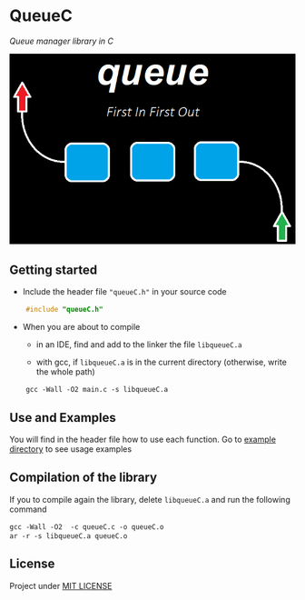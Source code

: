 # QueueC

_Queue manager library in C_

![queue.png](queue.png)

## Getting started

* Include the header file `"queueC.h"` in your source code

```C
    #include "queueC.h"
```

* When you are about to compile

    - in an IDE, find and add to the linker the file `libqueueC.a`

    - with gcc, if `libqueueC.a` is in the current directory (otherwise, write the whole path)

```
    gcc -Wall -O2 main.c -s libqueueC.a
```

## Use and Examples

You will find in the header file how to use each function. 
Go to [example directory](example) to see usage examples

## Compilation of the library

If you to compile again the library, delete `libqueueC.a` and run the following command

    gcc -Wall -O2  -c queueC.c -o queueC.o
    ar -r -s libqueueC.a queueC.o

## License

Project under [MIT LICENSE](LICENSE-MIT)